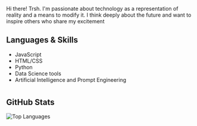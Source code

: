 Hi there! Trsh. I'm passionate about technology as a representation of reality and a means to modify it. I think deeply about the future and want to inspire others who share my excitement


## Languages & Skills
- JavaScript
- HTML/CSS
- Python
- Data Science tools
- Artificial Intelligence and Prompt Engineering
#

## GitHub Stats
![Top Languages](https://github-readme-stats.vercel.app/api/top-langs/?username=TrshDesigns&layout=compact&theme=radical)

